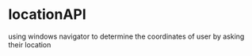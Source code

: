 # locationAPI
using windows navigator to determine the coordinates of user by asking their location
